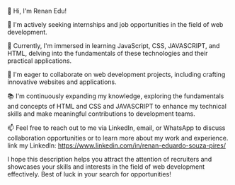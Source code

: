 👋 Hi, I'm Renan Edu!

👀 I'm actively seeking internships and job opportunities in the field of web development.

🌱 Currently, I'm immersed in learning JavaScript, CSS, JAVASCRIPT, and HTML, delving into the fundamentals of these technologies and their practical applications.

💼 I'm eager to collaborate on web development projects, including crafting innovative websites and applications.

📚 I'm continuously expanding my knowledge, exploring the fundamentals and concepts of HTML and CSS  and JAVASCRIPT to enhance my technical skills and make meaningful contributions to development teams.

📫 Feel free to reach out to me via LinkedIn, email, or WhatsApp to discuss collaboration opportunities or to learn more about my work and experience.
link my LinkedIn: https://www.linkedin.com/in/renan-eduardo-souza-pires/

I hope this description helps you attract the attention of recruiters and showcases your skills and interests in the field of web development effectively. Best of luck in your search for opportunities!
